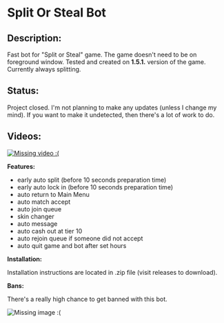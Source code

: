 # Split Or Steal Bot

<h2>Description:</h2>

Fast bot for "Split or Steal" game. The game doesn't need to be on foreground window.
Tested and created on <b>1.5.1.</b> version of the game.
Currently always splitting.

<h2>Status:</h2>

Project closed. I'm not planning to make any updates (unless I change my mind). If you want to make it undetected, then there's a lot of work to do.

<h2>Videos:</h2>

[![Missing video :(](https://img.youtube.com/vi/YD67hpXycmY/0.jpg)](https://www.youtube.com/watch?v=YD67hpXycmY)

<b>Features:</b>
- early auto split (before 10 seconds preparation time)
- early auto lock in (before 10 seconds preparation time)
- auto return to Main Menu
- auto match accept
- auto join queue
- skin changer
- auto message
- auto cash out at tier 10
- auto rejoin queue if someone did not accept
- auto quit game and bot after set hours

<b>Installation:</b>

Installation instructions are located in .zip file (visit releases to download).

<b>Bans:</b>

There's a really high chance to get banned with this bot.

![Missing image :(](https://i.imgur.com/IPd47Xr.png)
